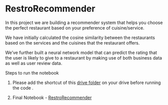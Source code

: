 # RestroRecommender

In this project we are building a recommender system that helps you choose the perfect restaurant based on your preference of cuisine/service.

We have initially calculated the cosine similarity between the restaurants based on the services and the cuisines that the restaurant offers. 

We’ve further built a neural network model that can predict the rating that the user is likely to give to a restaurant by making use of both business data as well as user review data.  

Steps to run the notebook

1) Please add the shortcut of this [drive folder](https://drive.google.com/drive/folders/1TSbWcosRdVcBU6MUMAYKlQmiETWlQFTo?usp=sharing) on your drive before running the code .

2) Final Notebook - [RestroRecommender](https://github.com/Manisha2297/RestroRecommender/blob/main/YelpRestroRecommender.ipynb)
